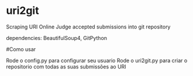 # uri2git
Scraping URI Online Judge accepted submissions into git repository

dependencies: BeautifulSoup4, GitPython

#Como usar

Rode o config.py para configurar seu usuario
Rode o uri2git.py para criar o repositorio com todas as suas submissões ao URI
